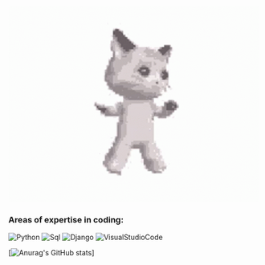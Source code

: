 [![Header](https://github.com/Disturbed-py/Disturbed-py/blob/main/assets/header.gif)](https://zelenka.guru/shemdy/)
### Areas of expertise in coding:
![Python](https://img.shields.io/badge/-Python-090909?style=for-the-badge&logo=python&logoColor=E9D54D)
![Sql](https://img.shields.io/badge/-Sql-090909?style=for-the-badge&logo=mysql)
![Django](https://img.shields.io/badge/-Django-090909?style=for-the-badge&logo=Django&logoColor=43c459)
![VisualStudioCode](https://img.shields.io/badge/-VSC-090909?style=for-the-badge&logo=VisualStudio&logoColor=097CBD)

[![Anurag's GitHub stats](https://github-readme-stats.vercel.app/api?username=Shemdy&count_private=true&show_icons=true&theme=dark&hide=issues,prs)]